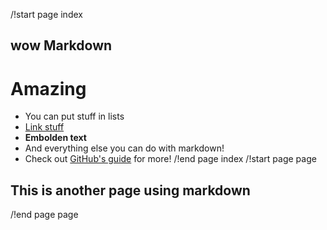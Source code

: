 /!start page index
## wow Markdown
# Amazing
- You can put stuff in lists
- [Link stuff](https://google.com)
- **Embolden text**
- And everything else you can do with markdown!
- Check out [GitHub's guide](https://guides.github.com/features/mastering-markdown/) for more!
/!end page index
/!start page page
## This is another page using markdown
/!end page page
